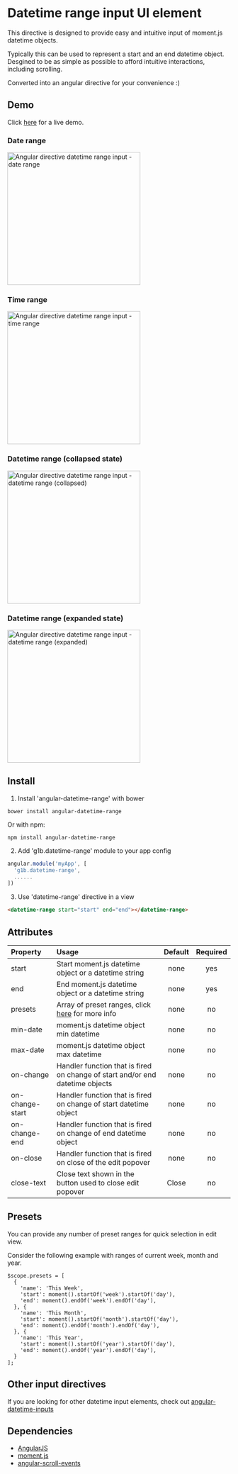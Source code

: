 # Datetime range input UI element

This directive is designed to provide easy and intuitive input of moment.js datetime objects.

Typically this can be used to represent a start and an end datetime object.  
Desgined to be as simple as possible to afford intuitive interactions, including scrolling.

Converted into an angular directive for your convenience :)

## Demo
Click <a href="https://rawgit.com/g1eb/angular-datetime-range/master/" target="_blank">here</a> for a live demo.

### Date range
[<img src="https://raw.githubusercontent.com/g1eb/angular-datetime-range/master/images/date_range.png" alt="Angular directive datetime range input - date range" width="300px">](https://rawgit.com/g1eb/angular-datetime-range/master/)

### Time range
[<img src="https://raw.githubusercontent.com/g1eb/angular-datetime-range/master/images/time_range.png" alt="Angular directive datetime range input - time range" width="300px">](https://rawgit.com/g1eb/angular-datetime-range/master/)

### Datetime range (collapsed state)
[<img src="https://raw.githubusercontent.com/g1eb/angular-datetime-range/master/images/datetime_range_collapsed.png" alt="Angular directive datetime range input - datetime range (collapsed)" width="300px">](https://rawgit.com/g1eb/angular-datetime-range/master/)

### Datetime range (expanded state)
[<img src="https://raw.githubusercontent.com/g1eb/angular-datetime-range/master/images/datetime_range_expanded.png" alt="Angular directive datetime range input - datetime range (expanded)" width="300px">](https://rawgit.com/g1eb/angular-datetime-range/master/)

## Install

1) Install 'angular-datetime-range' with bower

```
bower install angular-datetime-range
```

Or with npm:

```
npm install angular-datetime-range
```

2) Add 'g1b.datetime-range' module to your app config


```javascript
angular.module('myApp', [
  'g1b.datetime-range',
  ......
])
```

3) Use 'datetime-range' directive in a view

```html
<datetime-range start="start" end="end"></datetime-range>
```

## Attributes

|Property        | Usage           | Default  | Required |
|:------------- |:-------------|:-----:|:-----:|
| start | Start moment.js datetime object or a datetime string | none | yes |
| end | End moment.js datetime object or a datetime string | none | yes |
| presets | Array of preset ranges, click <a href="https://github.com/g1eb/angular-datetime-range#presets" target="_blank">here</a> for more info | none | no |
| min-date | moment.js datetime object min datetime | none | no |
| max-date | moment.js datetime object max datetime | none | no |
| on-change | Handler function that is fired on change of start and/or end datetime objects | none | no |
| on-change-start | Handler function that is fired on change of start datetime object | none | no |
| on-change-end | Handler function that is fired on change of end datetime object | none | no |
| on-close | Handler function that is fired on close of the edit popover | none | no |
| close-text | Close text shown in the button used to close edit popover | Close | no |

## Presets

You can provide any number of preset ranges for quick selection in edit view.  

Consider the following example with ranges of current week, month and year.
```
$scope.presets = [
  {
    'name': 'This Week',
    'start': moment().startOf('week').startOf('day'),
    'end': moment().endOf('week').endOf('day'),
  }, {
    'name': 'This Month',
    'start': moment().startOf('month').startOf('day'),
    'end': moment().endOf('month').endOf('day'),
  }, {
    'name': 'This Year',
    'start': moment().startOf('year').startOf('day'),
    'end': moment().endOf('year').endOf('day'),
  }
];
```

## Other input directives

If you are looking for other datetime input elements, check out [angular-datetime-inputs](https://github.com/g1eb/angular-datetime-inputs)

## Dependencies

* [AngularJS](https://angularjs.org/)
* [moment.js](http://momentjs.com/)
* [angular-scroll-events](https://github.com/g1eb/angular-scroll-events)

